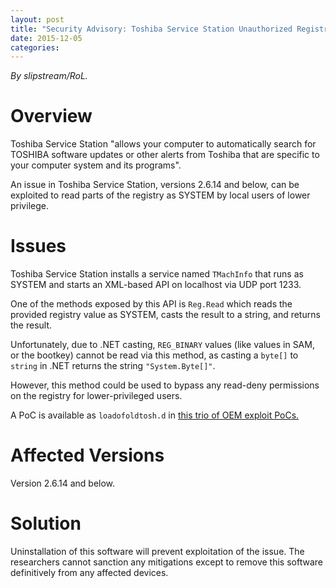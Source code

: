 ```yaml
---
layout: post
title: "Security Advisory: Toshiba Service Station Unauthorized Registry Read"
date: 2015-12-05
categories:
---
```


*By slipstream/RoL.*

# Overview

Toshiba Service Station "allows your computer to automatically search for TOSHIBA software updates or other alerts from Toshiba that are specific to your computer system and its programs".

An issue in Toshiba Service Station, versions 2.6.14 and below, can be exploited to read parts of the registry as SYSTEM by local users of lower privilege.

# Issues

Toshiba Service Station installs a service named `TMachInfo` that runs as SYSTEM and starts an XML-based API on localhost via UDP port 1233.

One of the methods exposed by this API is `Reg.Read` which reads the provided registry value as SYSTEM, casts the result to a string, and returns the result.

Unfortunately, due to .NET casting, `REG_BINARY` values (like values in SAM, or the bootkey) cannot be read via this method, as casting a `byte[]` to `string` in .NET returns the string `"System.Byte[]"`.

However, this method could be used to bypass any read-deny permissions on the registry for lower-privileged users.

A PoC is available as `loadofoldtosh.d` in [this trio of OEM exploit PoCs.](http://rol.im/oemdrop/)

# Affected Versions

Version 2.6.14 and below.

# Solution

Uninstallation of this software will prevent exploitation of the issue. The researchers cannot sanction any mitigations except to remove this software definitively from any affected devices.